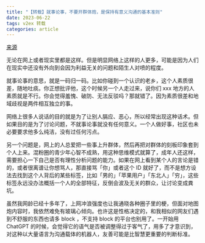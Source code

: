 ```yaml
---
title: "【转载】就事论事，不要开群体炮，是保持有意义沟通的基本准则"
date: 2023-06-22
tags: v2ex 转载
categories: article
---
```


[来源](https://v2ex.com/t/950868)

无论在网上或者现实里都是这样。但是明显网络上这样的人更多，可能是因为人们在现实中还没有外向到会因为利益无关的问题和陌生人对喷的程度。

就事论事的意思，就是一码归一码。比如你碰到一个认识的老乡，这个人素质很差，随地吐痰。你正想批评他，这个时候另一个人走过来，说你们 xxx 地方的人素质就是不行。你会觉得羞愧、破防、无法反驳吗？那就错了。因为素质很差和地域歧视是两件相互独立的事。

网络上很多人说话的目的就是为了让别人膈应、恶心，所以经常出现这种话术。但如果目的是为了讨论问题，不就事论事就没有任何意义。一个人做好事，社区也未必要要求他多么纯洁，没有过任何污点。

另一个问题是，网上的人总爱把一些事上升群体，然后再把对群体的刻板印象套到个人上来。混粉圈的青少年心智不成熟，用这种思维模式就算了，成年人还这样，需要担心一下自己是否有理性分析问题的能力。如果在网上看到某个人的言论是错的，或者很离谱让你想骂人，那直接骂「你」或者这个 ID 就好了，而不是想方设法去找到这个人背后的某些标签，比如「男的」「苹果用户」「东北人」「穷」，这些标签永远没办法概括一个人的全部特征，反倒会波及无关的群众，让讨论变成粪坑。

虽然我网龄已经十多年了，上网冲浪强度也让我通晓各种圈子里的梗，但面对地图炮内容时，我依然难免有玻璃心倾向。也许这是性格决定的，和我相似的网友们遇到不舒服的东西也请多 block ，不支持 block 的平台也别用了。一开始用 ChatGPT 的时候，会觉得它的语气是否被调整得过于客气了，用多了才意识到，对这种以大量语言为沟通载体的机器人，友善可能是比智慧更重要的判断标准。
